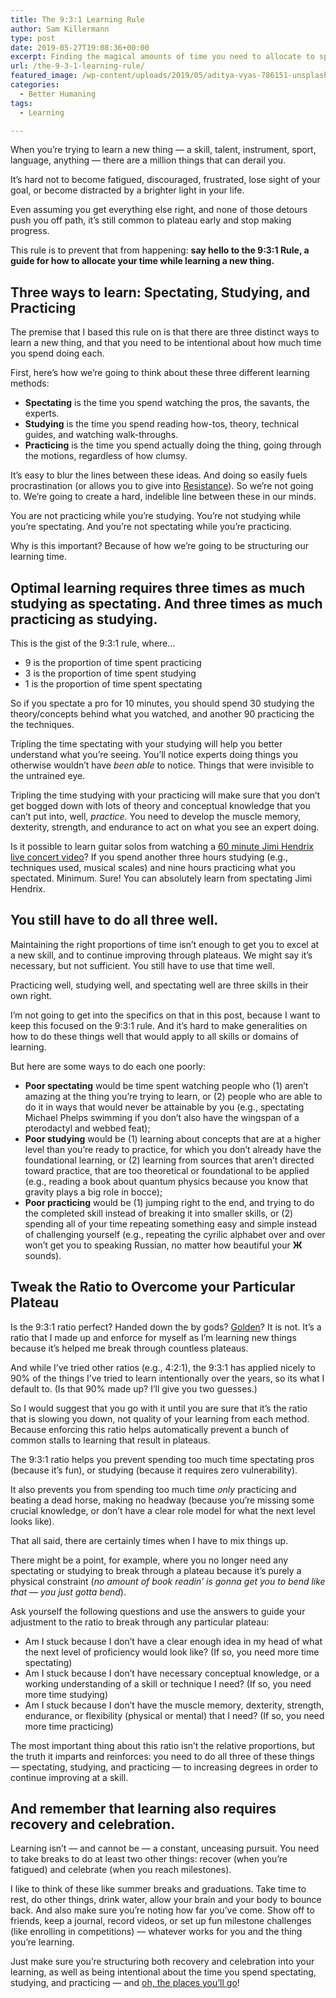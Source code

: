 ```yaml
---
title: The 9:3:1 Learning Rule
author: Sam Killermann
type: post
date: 2019-05-27T19:08:36+00:00
excerpt: Finding the magical amounts of time you need to allocate to spectating, studying, and practicing.
url: /the-9-3-1-learning-rule/
featured_image: /wp-content/uploads/2019/05/aditya-vyas-786151-unsplash.jpg
categories:
  - Better Humaning
tags:
  - Learning

---
```

When you&#8217;re trying to learn a new thing &#8212; a skill, talent, instrument, sport, language, anything &#8212; there are a million things that can derail you. 

It&#8217;s hard not to become fatigued, discouraged, frustrated, lose sight of your goal, or become distracted by a brighter light in your life.

Even assuming you get everything else right, and none of those detours push you off path, it&#8217;s still common to plateau early and stop making progress. 

This rule is to prevent that from happening: **say hello to the 9:3:1 Rule, a guide for how to allocate your time while learning a new thing.**

<!--more-->

## Three ways to learn: Spectating, Studying, and Practicing

The premise that I based this rule on is that there are three distinct ways to learn a new thing, and that you need to be intentional about how much time you spend doing each. 

First, here&#8217;s how we&#8217;re going to think about these three different learning methods: 

  * **Spectating** is the time you spend watching the pros, the savants, the experts.
  * **Studying** is the time you spend reading how-tos, theory, technical guides, and watching walk-throughs.
  * **Practicing** is the time you spend actually doing the thing, going through the motions, regardless of how clumsy.

It&#8217;s easy to blur the lines between these ideas. And doing so easily fuels procrastination (or allows you to give into [Resistance][1]). So we&#8217;re not going to. We&#8217;re going to create a hard, indelible line between these in our minds.

You are not practicing while you&#8217;re studying. You&#8217;re not studying while you&#8217;re spectating. And you&#8217;re not spectating while you&#8217;re practicing. 

Why is this important? Because of how we&#8217;re going to be structuring our learning time.

## Optimal learning requires three times as much studying as spectating. And three times as much practicing as studying.

This is the gist of the 9:3:1 rule, where&#8230;

  * 9 is the proportion of time spent practicing
  * 3 is the proportion of time spent studying
  * 1 is the proportion of time spent spectating

So if you spectate a pro for 10 minutes, you should spend 30 studying the theory/concepts behind what you watched, and another 90 practicing the the techniques.

Tripling the time spectating with your studying will help you better understand what you&#8217;re seeing. You&#8217;ll notice experts doing things you otherwise wouldn&#8217;t have _been able_ to notice. Things that were invisible to the untrained eye.

Tripling the time studying with your practicing will make sure that you don&#8217;t get bogged down with lots of theory and conceptual knowledge that you can&#8217;t put into, well, _practice_. You need to develop the muscle memory, dexterity, strength, and endurance to act on what you see an expert doing.

Is it possible to learn guitar solos from watching a [60 minute Jimi Hendrix live concert video][2]? If you spend another three hours studying (e.g., techniques used, musical scales) and nine hours practicing what you spectated. Minimum. Sure! You can absolutely learn from spectating Jimi Hendrix.

## You still have to do all three well.

Maintaining the right proportions of time isn&#8217;t enough to get you to excel at a new skill, and to continue improving through plateaus. We might say it&#8217;s necessary, but not sufficient. You still have to use that time well.

Practicing well, studying well, and spectating well are three skills in their own right. 

I&#8217;m not going to get into the specifics on that in this post, because I want to keep this focused on the 9:3:1 rule. And it&#8217;s hard to make generalities on how to do these things well that would apply to all skills or domains of learning. 

But here are some ways to do each one poorly:

  * **Poor spectating** would be time spent watching people who (1) aren&#8217;t amazing at the thing you&#8217;re trying to learn, or (2) people who are able to do it in ways that would never be attainable by you (e.g., spectating Michael Phelps swimming if you don&#8217;t also have the wingspan of a pterodactyl and webbed feat);
  * **Poor studying** would be (1) learning about concepts that are at a higher level than you&#8217;re ready to practice, for which you don&#8217;t already have the foundational learning, or (2) learning from sources that aren&#8217;t directed toward practice, that are too theoretical or foundational to be applied (e.g., reading a book about quantum physics because you know that gravity plays a big role in bocce);
  * **Poor practicing** would be (1) jumping right to the end, and trying to do the completed skill instead of breaking it into smaller skills, or (2) spending all of your time repeating something easy and simple instead of challenging yourself (e.g., repeating the cyrilic alphabet over and over won&#8217;t get you to speaking Russian, no matter how beautiful your **Ж** sounds).

## Tweak the Ratio to Overcome your Particular Plateau

Is the 9:3:1 ratio perfect? Handed down the by gods? [Golden][3]? It is not. It&#8217;s a ratio that I made up and enforce for myself as I&#8217;m learning new things because it&#8217;s helped me break through countless plateaus.

And while I&#8217;ve tried other ratios (e.g., 4:2:1), the 9:3:1 has applied nicely to 90% of the things I&#8217;ve tried to learn intentionally over the years, so its what I default to. (Is that 90% made up? I&#8217;ll give you two guesses.)

So I would suggest that you go with it until you are sure that it&#8217;s the ratio that is slowing you down, not quality of your learning from each method. Because enforcing this ratio helps automatically prevent a bunch of common stalls to learning that result in plateaus.

The 9:3:1 ratio helps you prevent spending too much time spectating pros (because it&#8217;s fun), or studying (because it requires zero vulnerability). 

It also prevents you from spending too much time _only_ practicing and beating a dead horse, making no headway (because you&#8217;re missing some crucial knowledge, or don&#8217;t have a clear role model for what the next level looks like).

That all said, there are certainly times when I have to mix things up.

There might be a point, for example, where you no longer need any spectating or studying to break through a plateau because it&#8217;s purely a physical constraint (_no amount of book readin&#8217; is gonna get you to bend like that &#8212; you just gotta bend_).

Ask yourself the following questions and use the answers to guide your adjustment to the ratio to break through any particular plateau:

  * Am I stuck because I don&#8217;t have a clear enough idea in my head of what the next level of proficiency would look like? (If so, you need more time spectating)
  * Am I stuck because I don&#8217;t have necessary conceptual knowledge, or a working understanding of a skill or technique I need? (If so, you need more time studying)
  * Am I stuck because I don&#8217;t have the muscle memory, dexterity, strength, endurance, or flexibility (physical or mental) that I need? (If so, you need more time practicing)

The most important thing about this ratio isn&#8217;t the relative proportions, but the truth it imparts and reinforces: you need to do all three of these things &#8212; spectating, studying, and practicing &#8212; to increasing degrees in order to continue improving at a skill.

## And remember that learning also requires recovery and celebration.

Learning isn&#8217;t &#8212; and cannot be &#8212; a constant, unceasing pursuit. You need to take breaks to do at least two other things: recover (when you&#8217;re fatigued) and celebrate (when you reach milestones).

I like to think of these like summer breaks and graduations. Take time to rest, do other things, drink water, allow your brain and your body to bounce back. And also make sure you&#8217;re noting how far you&#8217;ve come. Show off to friends, keep a journal, record videos, or set up fun milestone challenges (like enrolling in competitions) &#8212; whatever works for you and the thing you&#8217;re learning.

Just make sure you&#8217;re structuring both recovery and celebration into your learning, as well as being intentional about the time you spend spectating, studying, and practicing &#8212; and [oh, the places you&#8217;ll go][4]!

 [1]: https://stevenpressfield.com/2013/11/resistance-and-self-loathing/
 [2]: https://www.youtube.com/watch?v=PbwUH_eJ2fk
 [3]: https://en.wikipedia.org/wiki/Golden_ratio
 [4]: https://slate.com/culture/2016/05/oh-the-places-youll-go-is-the-top-selling-book-for-graduation-season-but-it-doesn-t-actually-offer-great-advice.html
